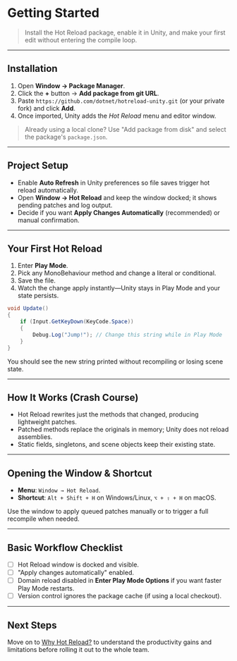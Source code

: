 # Getting Started

> Install the Hot Reload package, enable it in Unity, and make your first edit without entering the
> compile loop.

---

## Installation

1. Open **Window → Package Manager**.
2. Click the **+** button → **Add package from git URL**.
3. Paste `https://github.com/dotnet/hotreload-unity.git` (or your private fork) and click **Add**.
4. Once imported, Unity adds the _Hot Reload_ menu and editor window.

> Already using a local clone? Use "Add package from disk" and select the package's `package.json`.

---

## Project Setup

- Enable **Auto Refresh** in Unity preferences so file saves trigger hot reload automatically.
- Open **Window → Hot Reload** and keep the window docked; it shows pending patches and log output.
- Decide if you want **Apply Changes Automatically** (recommended) or manual confirmation.

---

## Your First Hot Reload

1. Enter **Play Mode**.
2. Pick any MonoBehaviour method and change a literal or conditional.
3. Save the file.
4. Watch the change apply instantly—Unity stays in Play Mode and your state persists.

```csharp
void Update()
{
    if (Input.GetKeyDown(KeyCode.Space))
    {
        Debug.Log("Jump!"); // Change this string while in Play Mode
    }
}
```

You should see the new string printed without recompiling or losing scene state.

---

## How It Works (Crash Course)

- Hot Reload rewrites just the methods that changed, producing lightweight patches.
- Patched methods replace the originals in memory; Unity does not reload assemblies.
- Static fields, singletons, and scene objects keep their existing state.

---

## Opening the Window & Shortcut

- **Menu**: `Window → Hot Reload`.
- **Shortcut**: `Alt + Shift + H` on Windows/Linux, `⌥ + ⇧ + H` on macOS.

Use the window to apply queued patches manually or to trigger a full recompile when needed.

---

## Basic Workflow Checklist

- [ ] Hot Reload window is docked and visible.
- [ ] "Apply changes automatically" enabled.
- [ ] Domain reload disabled in **Enter Play Mode Options** if you want faster Play Mode restarts.
- [ ] Version control ignores the package cache (if using a local checkout).

---

## Next Steps

Move on to [Why Hot Reload?](02-WHY-HOT-RELOAD.md) to understand the productivity gains and
limitations before rolling it out to the whole team.
